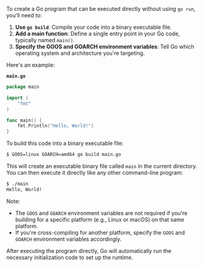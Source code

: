 To create a Go program that can be executed directly without using `go run`, you'll need to:

1. **Use `go build`**: Compile your code into a binary executable file.
2. **Add a main function**: Define a single entry point in your Go code, typically named `main()`.
3. **Specify the GOOS and GOARCH environment variables**: Tell Go which operating system and architecture you're
targeting.

Here's an example:

**`main.go`**
```go
package main

import (
	"fmt"
)

func main() {
	fmt.Println("Hello, World!")
}
```
To build this code into a binary executable file:
```bash
$ GOOS=linux GOARCH=amd64 go build main.go
```
This will create an executable binary file called `main` in the current directory. You can then execute it directly
like any other command-line program:
```bash
$ ./main
Hello, World!
```
Note:

* The `GOOS` and `GOARCH` environment variables are not required if you're building for a specific platform (e.g.,
Linux or macOS) on that same platform.
* If you're cross-compiling for another platform, specify the `GOOS` and `GOARCH` environment variables accordingly.

After executing the program directly, Go will automatically run the necessary initialization code to set up the
runtime.
